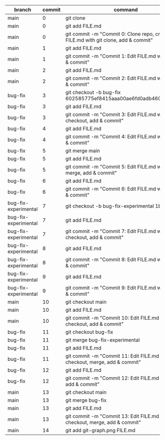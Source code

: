 | branch               | commit | command                                                                           |
|----------------------|--------|-----------------------------------------------------------------------------------|
| main                 | 0      | git clone <URL>                                                                   |
| main                 | 0      | git add FILE.md                                                                   |
| main                 | 0      | git commit -m "Commit 0: Clone repo, create FILE.md with git clone, add & commit" |
| main                 | 1      | git add FILE.md                                                                   |
| main                 | 1      | git commit -m "Commit 1: Edit FILE.md with git add & commit"                      |
| main                 | 2      | git add FILE.md                                                                   |
| main                 | 2      | git commit -m "Commit 2: Edit FILE.md with git add & commit"                      |
| bug-fix              | 3      | git checkout -b bug-fix 602585775ef8415aaa00ae6fd0adb460221e69d9                  |
| bug-fix              | 3      | git add FILE.md                                                                   |
| bug-fix              | 3      | git commit -m "Commit 3: Edit FILE.md with git checkout, add & commit"            |
| bug-fix              | 4      | git add FILE.md                                                                   |
| bug-fix              | 4      | git commit -m "Commit 4: Edit FILE.md with git add & commit"                      |
| bug-fix              | 5      | git merge main                                                                    |
| bug-fix              | 5      | git add FILE.md                                                                   |
| bug-fix              | 5      | git commit -m "Commit 5: Edit FILE.md with git merge, add & commit"               |
| bug-fix              | 6      | git add FILE.md                                                                   |
| bug-fix              | 6      | git commit -m "Commit 6: Edit FILE.md with git add & commit"                      |
| bug-fix-experimental | 7      | git checkout -b bug-fix-experimental 1b72ca1                                      |
| bug-fix-experimental | 7      | git add FILE.md                                                                   |
| bug-fix-experimental | 7      | git commit -m "Commit 7: Edit FILE.md with git checkout, add & commit"            |
| bug-fix-experimental | 8      | git add FILE.md                                                                   |
| bug-fix-experimental | 8      | git commit -m "Commit 8: Edit FILE.md with git add & commit"                      |
| bug-fix-experimental | 9      | git add FILE.md                                                                   |
| bug-fix-experimental | 9      | git commit -m "Commit 9: Edit FILE.md with git add & commit"                      |
| main                 | 10     | git checkout main                                                                 |
| main                 | 10     | git add FILE.md                                                                   |
| main                 | 10     | git commit -m "Commit 10: Edit FILE.md with git checkout, add & commit"           |
| bug-fix              | 11     | git checkout bug-fix                                                              |
| bug-fix              | 11     | git merge bug-fix-experimental                                                    |     
| bug-fix              | 11     | git add FILE.md                                                                   |
| bug-fix              | 11     | git commit -m "Commit 11: Edit FILE.md with git checkout, merge, add & commit"    |
| bug-fix              | 12     | git add FILE.md                                                                   |
| bug-fix              | 12     | git commit -m "Commit 12: Edit FILE.md with git add & commit"                     |
| main                 | 13     | git checkout main                                                                 |
| main                 | 13     | git merge bug-fix                                                                 |         
| main                 | 13     | git add FILE.md                                                                   |
| main                 | 13     | git commit -m "Commit 13: Edit FILE.md with git checkout, merge, add & commit"    |
| main                 | 14     | git add git-graph.png FILE.md                                                     |

